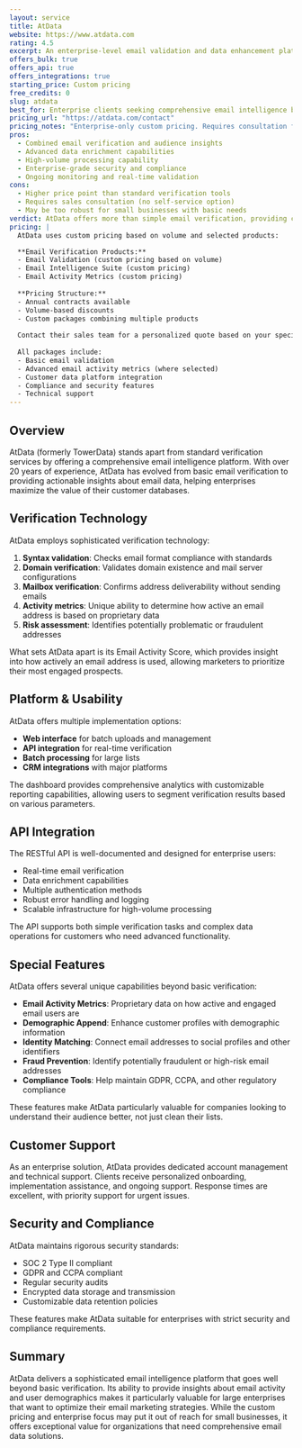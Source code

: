 ```yaml
---
layout: service
title: AtData
website: https://www.atdata.com
rating: 4.5
excerpt: An enterprise-level email validation and data enhancement platform with advanced analytics capabilities.
offers_bulk: true
offers_api: true
offers_integrations: true
starting_price: Custom pricing
free_credits: 0
slug: atdata
best_for: Enterprise clients seeking comprehensive email intelligence beyond simple verification
pricing_url: "https://atdata.com/contact"
pricing_notes: "Enterprise-only custom pricing. Requires consultation for quotes. Focus on data enhancement and audience insights beyond basic verification. No transparent pricing available."
pros:
  - Combined email verification and audience insights
  - Advanced data enrichment capabilities
  - High-volume processing capability
  - Enterprise-grade security and compliance
  - Ongoing monitoring and real-time validation
cons:
  - Higher price point than standard verification tools
  - Requires sales consultation (no self-service option)
  - May be too robust for small businesses with basic needs
verdict: AtData offers more than simple email verification, providing comprehensive email intelligence that helps enterprises optimize their email marketing strategies. It's an excellent choice for large organizations that need deep insights and advanced data capabilities.
pricing: |
  AtData uses custom pricing based on volume and selected products:

  **Email Verification Products:**
  - Email Validation (custom pricing based on volume)
  - Email Intelligence Suite (custom pricing)
  - Email Activity Metrics (custom pricing)
  
  **Pricing Structure:**
  - Annual contracts available
  - Volume-based discounts
  - Custom packages combining multiple products
  
  Contact their sales team for a personalized quote based on your specific requirements.
  
  All packages include:
  - Basic email validation
  - Advanced email activity metrics (where selected)
  - Customer data platform integration
  - Compliance and security features
  - Technical support
---
```


## Overview

AtData (formerly TowerData) stands apart from standard verification services by offering a comprehensive email intelligence platform. With over 20 years of experience, AtData has evolved from basic email verification to providing actionable insights about email data, helping enterprises maximize the value of their customer databases.

## Verification Technology

AtData employs sophisticated verification technology:

1. **Syntax validation**: Checks email format compliance with standards
2. **Domain verification**: Validates domain existence and mail server configurations
3. **Mailbox verification**: Confirms address deliverability without sending emails
4. **Activity metrics**: Unique ability to determine how active an email address is based on proprietary data
5. **Risk assessment**: Identifies potentially problematic or fraudulent addresses

What sets AtData apart is its Email Activity Score, which provides insight into how actively an email address is used, allowing marketers to prioritize their most engaged prospects.

## Platform & Usability

AtData offers multiple implementation options:

- **Web interface** for batch uploads and management
- **API integration** for real-time verification
- **Batch processing** for large lists
- **CRM integrations** with major platforms

The dashboard provides comprehensive analytics with customizable reporting capabilities, allowing users to segment verification results based on various parameters.

## API Integration

The RESTful API is well-documented and designed for enterprise users:

- Real-time email verification
- Data enrichment capabilities
- Multiple authentication methods
- Robust error handling and logging
- Scalable infrastructure for high-volume processing

The API supports both simple verification tasks and complex data operations for customers who need advanced functionality.

## Special Features

AtData offers several unique capabilities beyond basic verification:

- **Email Activity Metrics**: Proprietary data on how active and engaged email users are
- **Demographic Append**: Enhance customer profiles with demographic information
- **Identity Matching**: Connect email addresses to social profiles and other identifiers
- **Fraud Prevention**: Identify potentially fraudulent or high-risk email addresses
- **Compliance Tools**: Help maintain GDPR, CCPA, and other regulatory compliance

These features make AtData particularly valuable for companies looking to understand their audience better, not just clean their lists.

## Customer Support

As an enterprise solution, AtData provides dedicated account management and technical support. Clients receive personalized onboarding, implementation assistance, and ongoing support. Response times are excellent, with priority support for urgent issues.

## Security and Compliance

AtData maintains rigorous security standards:

- SOC 2 Type II compliant
- GDPR and CCPA compliant
- Regular security audits
- Encrypted data storage and transmission
- Customizable data retention policies

These features make AtData suitable for enterprises with strict security and compliance requirements.

## Summary

AtData delivers a sophisticated email intelligence platform that goes well beyond basic verification. Its ability to provide insights about email activity and user demographics makes it particularly valuable for large enterprises that want to optimize their email marketing strategies. While the custom pricing and enterprise focus may put it out of reach for small businesses, it offers exceptional value for organizations that need comprehensive email data solutions.
